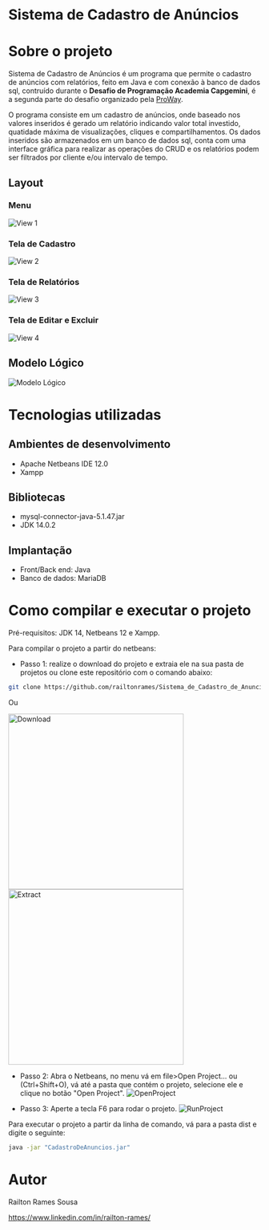 # Sistema de Cadastro de Anúncios

# Sobre o projeto

Sistema de Cadastro de Anúncios é um programa que permite o cadastro de anúncios com relatórios, feito em Java e com conexão à banco de dados sql, contruído durante o **Desafio de Programação Academia Capgemini**, é a segunda parte do desafio organizado pela [ProWay](https://www.proway.com.br/academiatecnicacapgeminidesafio "Site do Desafio").

O programa consiste em um cadastro de anúncios, onde baseado nos valores inseridos é gerado um relatório indicando valor total investido, quatidade máxima de visualizações, cliques e compartilhamentos. Os dados inseridos são armazenados em um banco de dados sql, conta com uma interface gráfica para realizar as operações do CRUD e os relatórios podem ser filtrados por cliente e/ou intervalo de tempo.

## Layout
### Menu
![View 1](https://github.com/railtonrames/Sistema_de_Cadastro_de_Anuncios/blob/master/assets/View_Menu.PNG)
### Tela de Cadastro
![View 2](https://github.com/railtonrames/Sistema_de_Cadastro_de_Anuncios/blob/master/assets/View_Cadastrar_Ex.PNG)
### Tela de Relatórios
![View 3](https://github.com/railtonrames/Sistema_de_Cadastro_de_Anuncios/blob/master/assets/View_Relatorios_Ex.PNG)
### Tela de Editar e Excluir
![View 4](https://github.com/railtonrames/Sistema_de_Cadastro_de_Anuncios/blob/master/assets/View_Editar-Excluir.PNG)

## Modelo Lógico
![Modelo Lógico](https://github.com/railtonrames/Sistema_de_Cadastro_de_Anuncios/blob/master/assets/L%C3%B3gico_Cadastro_de_Anuncios.png)

# Tecnologias utilizadas
## Ambientes de desenvolvimento
- Apache Netbeans IDE 12.0
- Xampp
## Bibliotecas
- mysql-connector-java-5.1.47.jar
- JDK 14.0.2
## Implantação
- Front/Back end: Java
- Banco de dados: MariaDB

# Como compilar e executar o projeto
Pré-requisitos: JDK 14, Netbeans 12 e Xampp.

Para compilar o projeto a partir do netbeans:
- Passo 1: realize o download do projeto e extraia ele na sua pasta de projetos ou clone este repositório com o comando abaixo: 
```bash
git clone https://github.com/railtonrames/Sistema_de_Cadastro_de_Anuncios.git
```
Ou

<img src="https://github.com/railtonrames/Sistema_de_Cadastro_de_Anuncios/blob/master/assets/Download.png" alt="Download" width="350"/>
<img src="https://github.com/railtonrames/Sistema_de_Cadastro_de_Anuncios/blob/master/assets/Extract.png" alt="Extract" width="350"/>

- Passo 2: Abra o Netbeans, no menu vá em file>Open Project... ou (Ctrl+Shift+O), vá até a pasta que contém o projeto, selecione ele e clique no botão "Open Project".
![OpenProject](https://github.com/railtonrames/Sistema_de_Cadastro_de_Anuncios/blob/master/assets/OpenProject.PNG)

- Passo 3: Aperte a tecla F6 para rodar o projeto.
![RunProject](https://github.com/railtonrames/Sistema_de_Cadastro_de_Anuncios/blob/master/assets/RunProject.PNG)

Para executar o projeto a partir da linha de comando, vá para a pasta dist e digite o seguinte:
```bash
java -jar "CadastroDeAnuncios.jar"
```

# Autor

Railton Rames Sousa

https://www.linkedin.com/in/railton-rames/

